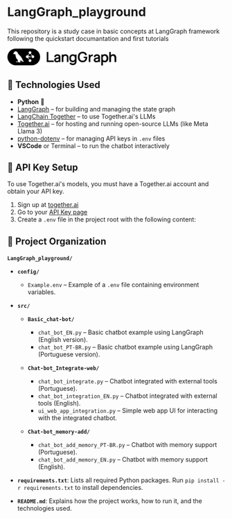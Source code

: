 # LangGraph_playground
This repository is a study case in basic concepts at LangGraph framework following the quickstart documantation and first tutorials

<img src="https://github.com/IronZiiz/LangGraph_playground/blob/main/langgraph-logo_brandlogos.net_nezpd.png" alt="Logo langgrapg" style="width: 50%; height: auto;">


## 🚀 Technologies Used

- **Python** 🐍
- [LangGraph](https://github.com/langchain-ai/langgraph) – for building and managing the state graph
- [LangChain Together](https://github.com/langchain-ai/langchain) – to use Together.ai's LLMs
- [Together.ai](https://www.together.ai/) – for hosting and running open-source LLMs (like Meta Llama 3)
- [python-dotenv](https://pypi.org/project/python-dotenv/) – for managing API keys in `.env` files
- **VSCode** or Terminal – to run the chatbot interactively

## 🔐 API Key Setup

To use Together.ai's models, you must have a Together.ai account and obtain your API key.

1. Sign up at [together.ai](https://together.ai/)
2. Go to your [API Key page](https://app.together.ai/settings/api-keys)
3. Create a `.env` file in the project root with the following content:

## 📁 Project Organization

**`LangGraph_playground/`**

- **`config/`**
  - `Example.env` – Example of a `.env` file containing environment variables.

- **`src/`**
  - **`Basic_chat-bot/`**
    - `chat_bot_EN.py` – Basic chatbot example using LangGraph (English version).
    - `chat_bot_PT-BR.py` – Basic chatbot example using LangGraph (Portuguese version).

  - **`Chat-bot_Integrate-web/`**
    - `chat_bot_integrate.py` – Chatbot integrated with external tools (Portuguese).
    - `chat_bot_integration_EN.py` – Chatbot integrated with external tools (English).
    - `ui_web_app_integration.py` – Simple web app UI for interacting with the integrated chatbot.

  - **`Chat-bot_memory-add/`**
    - `chat_bot_add_memory_PT-BR.py` – Chatbot with memory support (Portuguese).
    - `chat_bot_add_memory_EN.py` – Chatbot with memory support (English).

- **`requirements.txt`**: Lists all required Python packages. Run `pip install -r requirements.txt` to install dependencies.
- **`README.md`**: Explains how the project works, how to run it, and the technologies used.
